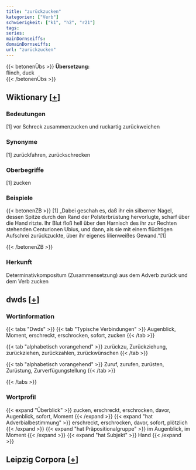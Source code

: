```yaml
---
title: "zurückzucken"
kategorien: ["Verb"]
schwierigkeit: ["k1", "h2", "r21"]
tags:
series:
mainDornseiffs:
domainDornseiffs:
url: "zurückzucken"
---
```


{{< betonenÜbs >}}
**Übersetzung:**  
flinch, duck  
{{< /betonenÜbs >}}

## Wiktionary [[+](https://de.wiktionary.org/wiki/zurückzucken)]

### Bedeutungen
[1] vor Schreck zusammenzucken und ruckartig zurückweichen  

### Synonyme
[1] zurückfahren, zurückschrecken  

### Oberbegriffe
[1] zucken  

### Beispiele
{{< betonenZB >}}
[1] „Dabei geschah es, daß ihr ein silberner Nagel, dessen Spitze durch den Rand der Polsterbrüstung hervorlugte, scharf über die Hand ritzte. Ihr Blut floß hell über den Harnisch des ihr zur Rechten stehenden Centurionen Ubius, und dann, als sie mit einem flüchtigen Aufschrei zurückzuckte, über ihr eigenes lilienweißes Gewand.“[1]  

{{< /betonenZB >}}
### Herkunft
Determinativkompositum (Zusammensetzung) aus dem Adverb zurück und dem Verb zucken  



## dwds [[+](https://www.dwds.de/wb/zurückzucken)]

### Wortinformation
{{< tabs "Dwds" >}}
{{< tab "Typische Verbindungen" >}}
Augenblick, Moment, erschreckt, erschrocken, sofort, zucken
{{< /tab >}}

{{< tab "alphabetisch vorangehend" >}}
zurückzu, Zurückziehung, zurückziehen, zurückzahlen, zurückwünschen
{{< /tab >}}

{{< tab "alphabetisch vorangehend" >}}
Zuruf, zurufen, zurüsten, Zurüstung, Zurverfügungstellung
{{< /tab >}}

{{< /tabs >}}

### Wortprofil
{{< expand "Überblick" >}} zucken, erschreckt, erschrocken, davor, Augenblick, sofort, Moment {{< /expand >}}
{{< expand "hat Adverbialbestimmung" >}} erschreckt, erschrocken, davor, sofort, plötzlich {{< /expand >}}
{{< expand "hat Präpositionalgruppe" >}} im Augenblick, im Moment {{< /expand >}}
{{< expand "hat Subjekt" >}} Hand {{< /expand >}}

## Leipzig Corpora [[+](https://corpora.uni-leipzig.de/en/res?word=zurückzucken&corpusId=deu_newscrawl-public_2018)]

